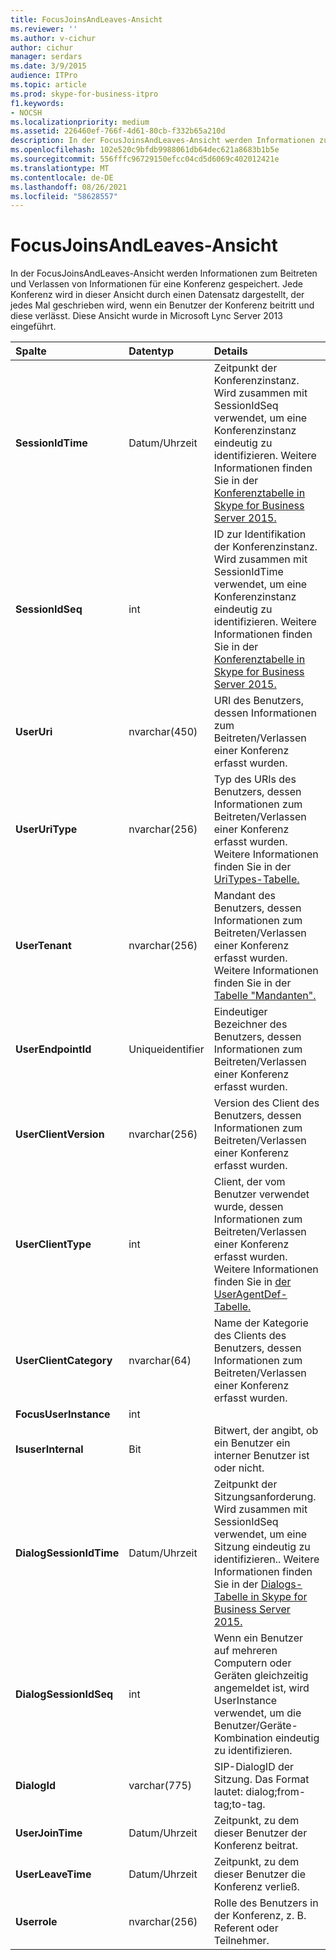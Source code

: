 ```yaml
---
title: FocusJoinsAndLeaves-Ansicht
ms.reviewer: ''
ms.author: v-cichur
author: cichur
manager: serdars
ms.date: 3/9/2015
audience: ITPro
ms.topic: article
ms.prod: skype-for-business-itpro
f1.keywords:
- NOCSH
ms.localizationpriority: medium
ms.assetid: 226460ef-766f-4d61-80cb-f332b65a210d
description: In der FocusJoinsAndLeaves-Ansicht werden Informationen zum Beitreten und Verlassen von Informationen für eine Konferenz gespeichert. Jede Konferenz wird in dieser Ansicht durch einen Datensatz dargestellt, der jedes Mal geschrieben wird, wenn ein Benutzer der Konferenz beitritt und diese verlässt. Diese Ansicht wurde in Microsoft Lync Server 2013 eingeführt.
ms.openlocfilehash: 102e520c9bfdb9988061db64dec621a8683b1b5e
ms.sourcegitcommit: 556fffc96729150efcc04cd5d6069c402012421e
ms.translationtype: MT
ms.contentlocale: de-DE
ms.lasthandoff: 08/26/2021
ms.locfileid: "58628557"
---
```

# <a name="focusjoinsandleaves-view"></a>FocusJoinsAndLeaves-Ansicht
 
In der FocusJoinsAndLeaves-Ansicht werden Informationen zum Beitreten und Verlassen von Informationen für eine Konferenz gespeichert. Jede Konferenz wird in dieser Ansicht durch einen Datensatz dargestellt, der jedes Mal geschrieben wird, wenn ein Benutzer der Konferenz beitritt und diese verlässt. Diese Ansicht wurde in Microsoft Lync Server 2013 eingeführt.
  
|**Spalte**|**Datentyp**|**Details**|
|:-----|:-----|:-----|
|**SessionIdTime** <br/> |Datum/Uhrzeit  <br/> |Zeitpunkt der Konferenzinstanz. Wird zusammen mit SessionIdSeq verwendet, um eine Konferenzinstanz eindeutig zu identifizieren. Weitere Informationen finden Sie in der [Konferenztabelle in Skype for Business Server 2015.](conferences.md) <br/> |
|**SessionIdSeq** <br/> |int  <br/> |ID zur Identifikation der Konferenzinstanz. Wird zusammen mit SessionIdTime verwendet, um eine Konferenzinstanz eindeutig zu identifizieren. Weitere Informationen finden Sie in der [Konferenztabelle in Skype for Business Server 2015.](conferences.md) <br/> |
|**UserUri** <br/> |nvarchar(450)  <br/> |URI des Benutzers, dessen Informationen zum Beitreten/Verlassen einer Konferenz erfasst wurden.  <br/> |
|**UserUriType** <br/> |nvarchar(256)  <br/> |Typ des URIs des Benutzers, dessen Informationen zum Beitreten/Verlassen einer Konferenz erfasst wurden. Weitere Informationen finden Sie in der [UriTypes-Tabelle.](uritypes.md) <br/> |
|**UserTenant** <br/> |nvarchar(256)  <br/> |Mandant des Benutzers, dessen Informationen zum Beitreten/Verlassen einer Konferenz erfasst wurden. Weitere Informationen finden Sie in der [Tabelle "Mandanten".](tenants.md) <br/> |
|**UserEndpointId** <br/> |Uniqueidentifier  <br/> |Eindeutiger Bezeichner des Benutzers, dessen Informationen zum Beitreten/Verlassen einer Konferenz erfasst wurden.  <br/> |
|**UserClientVersion** <br/> |nvarchar(256)  <br/> |Version des Client des Benutzers, dessen Informationen zum Beitreten/Verlassen einer Konferenz erfasst wurden.  <br/> |
|**UserClientType** <br/> |int  <br/> |Client, der vom Benutzer verwendet wurde, dessen Informationen zum Beitreten/Verlassen einer Konferenz erfasst wurden. Weitere Informationen finden Sie in [der UserAgentDef-Tabelle.](useragentdef.md) <br/> |
|**UserClientCategory** <br/> |nvarchar(64)  <br/> |Name der Kategorie des Clients des Benutzers, dessen Informationen zum Beitreten/Verlassen einer Konferenz erfasst wurden.  <br/> |
|**FocusUserInstance** <br/> |int  <br/> ||
|**IsuserInternal** <br/> |Bit  <br/> |Bitwert, der angibt, ob ein Benutzer ein interner Benutzer ist oder nicht.  <br/> |
|**DialogSessionIdTime** <br/> |Datum/Uhrzeit  <br/> |Zeitpunkt der Sitzungsanforderung. Wird zusammen mit SessionIdSeq verwendet, um eine Sitzung eindeutig zu identifizieren.. Weitere Informationen finden Sie in der [Dialogs-Tabelle in Skype for Business Server 2015.](dialogs.md) <br/> |
|**DialogSessionIdSeq** <br/> |int  <br/> |Wenn ein Benutzer auf mehreren Computern oder Geräten gleichzeitig angemeldet ist, wird UserInstance verwendet, um die Benutzer/Geräte-Kombination eindeutig zu identifizieren.  <br/> |
|**DialogId** <br/> |varchar(775)  <br/> |SIP-DialogID der Sitzung. Das Format lautet: dialog;from-tag;to-tag.  <br/> |
|**UserJoinTime** <br/> |Datum/Uhrzeit  <br/> |Zeitpunkt, zu dem dieser Benutzer der Konferenz beitrat.  <br/> |
|**UserLeaveTime** <br/> |Datum/Uhrzeit  <br/> |Zeitpunkt, zu dem dieser Benutzer die Konferenz verließ.  <br/> |
|**Userrole** <br/> |nvarchar(256)  <br/> |Rolle des Benutzers in der Konferenz, z. B. Referent oder Teilnehmer.  <br/> |
   

